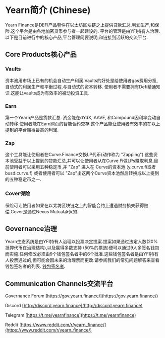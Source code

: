 # Yearn简介 \(Chinese\)

Yearn Finance是DEFI产品套件在以太坊区块链之上提供贷款汇总,利润生产,和保险.这个平台是由各地加密货币参与者一起建设的. 平台的管理是由YFI持有人治理.以下是目前进行中的核心产品,平台管理简要说明,和链接到活跃的交流平台.

## Core Products核心产品

### Vaults

资本池用市场上已有的机会自动生产利润.Vaults的好处是给使用者gas费用分担,自动式的利润生产和平衡过程,与自动式的资本转移. 使用者不需要拥有Defi精通知识.这能让vaults成为有效率的被动投资工具.

### Earn

第一个Yearn产品是贷款汇总. 资金能在dYdX, AAVE, 和Compound因利率变动自动转移.使用者能在Earn网页的智能合约交存.这个产品能让使用者有效率的在以上提到的平台赚得最高的利润.

### Zap

这个工具能让使用者在Curve.Finance交换LP代币(动作称为 "Zapping").这些资本池受益于以上提到的贷款汇总,并可以让使用者从在Curve.Fi做LPs赚取利息.目前使用者可以采用五种稳定币,并 "Zap" 进入在 Curve的资本池 (y.curve.fi或者busd.curve.f) 或者使用者可以 "Zap"出这两个Curve资本池然后转换成以上提到的五种稳定币之一.

### Cover保险

保险可让使用者如果在以太坊区块链之上的智能合约上遭遇财务损失获得赔偿.Cover是通过Nexus Mutual承保的.

## Governance治理

Yearn生态系统是由YFI持有人治理以投票决定提案.提案如果通过法定人数(20%抵押代币在治理结构),以及赢得多数支持 (50%的票选)便可以通过9人多签名钱包而实施.任何修改必须由9个钱包签名者中的6个批准.这些钱包签名者是由YFI持有人投票通过的,但可能会因未来的治理票而更改.请参阅我们的常见问题解答来查看钱包签名者的列表.  [钱包签名者](https://docs.yearn.finance/faq#who-are-the-9-multisig-signers).

## Communication Channels交流平台 

Governance Forum [https://gov.yearn.finance/](https://gov.yearn.finance/)

Discord [http://discord.yearn.finance](http://discord.yearn.finance)

Telegram [https://t.me/yearnfinance](https://t.me/yearnfinance)

Reddit [https://www.reddit.com/r/yearn_finance/](https://www.reddit.com/r/yearn_finance/)